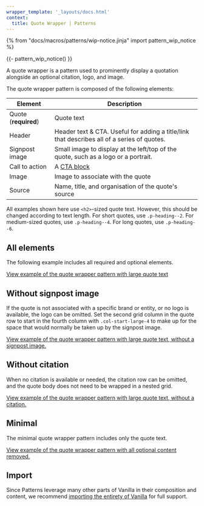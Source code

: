 ```yaml
---
wrapper_template: '_layouts/docs.html'
context:
  title: Quote Wrapper | Patterns
---
```


{% from "docs/macros/patterns/wip-notice.jinja" import pattern_wip_notice %}

{{- pattern_wip_notice() }}

A quote wrapper is a pattern used to prominently display a quotation alongside an optional citation, logo, and image.

The quote wrapper pattern is composed of the following elements:

| Element              | Description                                                                                 |
| -------------------- | ------------------------------------------------------------------------------------------- |
| Quote (**required**) | Quote text                                                                                  |
| Header               | Header text & CTA. Useful for adding a title/link that describes all of a series of quotes. |
| Signpost image       | Small image to display at the left/top of the quote, such as a logo or a portrait.          |
| Call to action       | A [CTA block](/docs/patterns/cta-block)                                                     |
| Image                | Image to associate with the quote                                                           |
| Source               | Name, title, and organisation of the quote's source                                         |

All examples shown here use `<h2>`-sized quote text. However, this should be changed according to text length.
For short quotes, use `.p-heading--2`.
For medium-sized quotes, use `.p-heading--4`.
For long quotes, use `.p-heading--6`.

## All elements

The following example includes all required and optional elements.

<div class="embedded-example"><a href="/docs/examples/patterns/quote-wrapper/large" class="js-example">
View example of the quote wrapper pattern with large quote text
</a></div>

## Without signpost image

If the quote is not associated with a specific brand or entity, or no logo is available, the logo can be omitted.
Set the second grid column in the quote row to start in the fourth column with <code>.col-start-large-4</code> to make
up for
the space that would normally be taken up by the signpost image.

<div class="embedded-example"><a href="/docs/examples/patterns/quote-wrapper/large-no-signpost" class="js-example">
View example of the quote wrapper pattern with large quote text, without a signpost image.
</a></div>

## Without citation

When no citation is available or needed, the citation row can be omitted, and the quote body does not need to be wrapped
in a nested grid.

<div class="embedded-example"><a href="/docs/examples/patterns/quote-wrapper/large-no-citation" class="js-example">
View example of the quote wrapper pattern with large quote text, without a citation.
</a></div>

## Minimal

The minimal quote wrapper pattern includes only the quote text.

<div class="embedded-example"><a href="/docs/examples/patterns/quote-wrapper/large-minimal" class="js-example">
View example of the quote wrapper pattern with all optional content removed.
</a></div>

## Import

Since Patterns leverage many other parts of Vanilla in their composition and content, we
recommend [importing the entirety of Vanilla](/docs#install) for full support.
